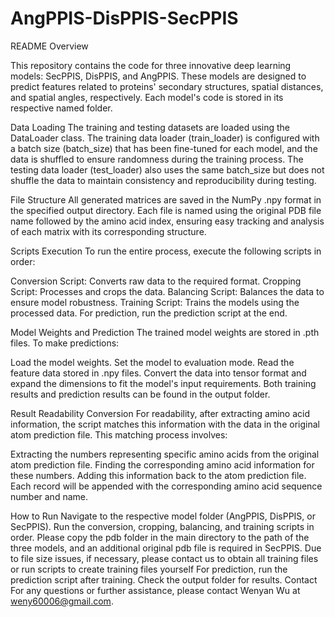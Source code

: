 # AngPPIS-DisPPIS-SecPPIS
README
Overview

This repository contains the code for three innovative deep learning models: SecPPIS, DisPPIS, and AngPPIS. These models are designed to predict features related to proteins' secondary structures, spatial distances, and spatial angles, respectively. Each model's code is stored in its respective named folder.

Data Loading
The training and testing datasets are loaded using the DataLoader class. The training data loader (train_loader) is configured with a batch size (batch_size) that has been fine-tuned for each model, and the data is shuffled to ensure randomness during the training process. The testing data loader (test_loader) also uses the same batch_size but does not shuffle the data to maintain consistency and reproducibility during testing.

File Structure
All generated matrices are saved in the NumPy .npy format in the specified output directory. Each file is named using the original PDB file name followed by the amino acid index, ensuring easy tracking and analysis of each matrix with its corresponding structure.

Scripts Execution
To run the entire process, execute the following scripts in order:

Conversion Script: Converts raw data to the required format.
Cropping Script: Processes and crops the data.
Balancing Script: Balances the data to ensure model robustness.
Training Script: Trains the models using the processed data.
For prediction, run the prediction script at the end.

Model Weights and Prediction
The trained model weights are stored in .pth files. To make predictions:

Load the model weights.
Set the model to evaluation mode.
Read the feature data stored in .npy files.
Convert the data into tensor format and expand the dimensions to fit the model's input requirements.
Both training results and prediction results can be found in the output folder.

Result Readability Conversion
For readability, after extracting amino acid information, the script matches this information with the data in the original atom prediction file. This matching process involves:

Extracting the numbers representing specific amino acids from the original atom prediction file.
Finding the corresponding amino acid information for these numbers.
Adding this information back to the atom prediction file.
Each record will be appended with the corresponding amino acid sequence number and name.

How to Run
Navigate to the respective model folder (AngPPIS, DisPPIS, or SecPPIS).
Run the conversion, cropping, balancing, and training scripts in order.
Please copy the pdb folder in the main directory to the path of the three models, and an additional original pdb file is required in SecPPIS. Due to file size issues, if necessary, please contact us to obtain all training files or run scripts to create training files yourself
For prediction, run the prediction script after training.
Check the output folder for results.
Contact
For any questions or further assistance, please contact Wenyan Wu at weny60006@gmail.com.
